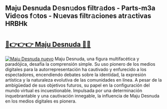 ## Maju Desnuda D𝚎sn𝚞dos filtr𝚊dos - Parts-m3a Vid𝚎os f𝚘tos - N𝚞evas filtr𝚊ciones atr𝚊ctivas HRBHk

# <h2><a href="http://mb34fz.tromn.icu/?c=Maju+Desnuda">🔗👉👉👉 Maju Desnuda 🔗🔗</a></h2>

[![Maju Desnuda nuevo](https://i.imgur.com/pEAQMta.gif)](http://mb34fz.tromn.icu/?c=Maju+Desnuda)
Maju Desnuda, una figura multifacética y paradójica, desafía la comprensión simple. Su uso pionero de los medios digitales para la autorrepresentación ha cautivado y enfurecido a los espectadores, encendiendo debates sobre la identidad, la expresión artística y la naturaleza evolutiva de las comunidades en línea. A pesar de la ambigüedad de sus objetivos futuros, su papel en la configuración del mundo virtual es incuestionable. Impulsada por una determinación inquebrantable y una cautivación innegable, la influencia de Maju Desnuda en los medios digitales es pionera.
